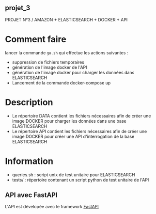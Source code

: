 ## projet_3
PROJET N°3 / AMAZON + ELASTICSEARCH + DOCKER + API


# Comment faire 
lancer la commande `go.sh` qui effectue les actions suivantes :
* suppression de fichiers temporaires
* génération de l'image docker de l'API
* génération de l'image docker pour charger les données dans ELASTICSEARCH
* Lancement de la commande docker-compose up 
 
# Description

* Le répertoire DATA contient les fichiers nécessaires afin de créer une image DOCKER pour charger les données dans une base ELASTICSEARCH
* Le répertoire API contient les fichiers nécessaires afin de créer une image DOCKER pour créer une API d'interrogation de la base ELASTICSEARCH

# Information

* queries.sh : script unix de test unitaire pour ELASTICSEARCH
* tests/ : répertoire contenant un script python de test unitaire de l'API

## API avec FastAPI

L'API est dévelopée avec le framework [FastAPI](https://fastapi.tiangolo.com/)

